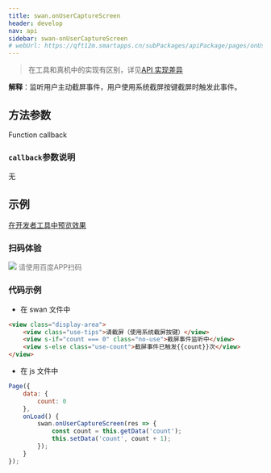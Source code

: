```yaml
---
title: swan.onUserCaptureScreen
header: develop
nav: api
sidebar: swan-onUserCaptureScreen
# webUrl: https://qft12m.smartapps.cn/subPackages/apiPackage/pages/onUserCaptureScreen/onUserCaptureScreen
---
```



 

> 在工具和真机中的实现有区别，详见[API 实现差异](https://smartapp.baidu.com/docs/develop/devtools/diff/)

**解释**：监听用户主动截屏事件，用户使用系统截屏按键截屏时触发此事件。

 
## 方法参数 

Function callback

### `callback`参数说明 
 无
## 示例

<a href="swanide://fragment/0ef6b9cc220c17e255b866a422339bfd1574220849773" title="在开发者工具中预览效果" target="_self">在开发者工具中预览效果</a>

### 扫码体验

<div class='scan-code-container'>
    <img src="https://b.bdstatic.com/miniapp/assets/images/doc_demo/onUserCaptureScreen.png" class="demo-qrcode-image" />
    <font color=#777 12px>请使用百度APP扫码</font>
</div>



 

###  代码示例 



* 在 swan 文件中

```html
<view class="display-area">
    <view class="use-tips">请截屏（使用系统截屏按键）</view>
    <view s-if="count === 0" class="no-use">截屏事件监听中</view>
    <view s-else class="use-count">截屏事件已触发{{count}}次</view>
</view>
```

* 在 js 文件中

```js
Page({
    data: {
        count: 0
    },
    onLoad() {
        swan.onUserCaptureScreen(res => {
            const count = this.getData('count');
            this.setData('count', count + 1);
        });
    }
});
```
